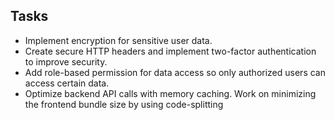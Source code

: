 ## Tasks
- Implement encryption for sensitive user data.
- Create secure HTTP headers and implement two-factor authentication to improve security.
- Add role-based permission for data access so only authorized users can access certain data.
- Optimize backend API calls with memory caching.
Work on minimizing the frontend bundle size by using code-splitting